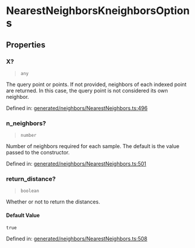 # NearestNeighborsKneighborsOptions

## Properties

### X?

> `any`

The query point or points. If not provided, neighbors of each indexed point are returned. In this case, the query point is not considered its own neighbor.

Defined in:  [generated/neighbors/NearestNeighbors.ts:496](https://github.com/transitive-bullshit/scikit-learn-ts/blob/92ab806/packages/sklearn/src/generated/neighbors/NearestNeighbors.ts#L496)

### n\_neighbors?

> `number`

Number of neighbors required for each sample. The default is the value passed to the constructor.

Defined in:  [generated/neighbors/NearestNeighbors.ts:501](https://github.com/transitive-bullshit/scikit-learn-ts/blob/92ab806/packages/sklearn/src/generated/neighbors/NearestNeighbors.ts#L501)

### return\_distance?

> `boolean`

Whether or not to return the distances.

#### Default Value

`true`

Defined in:  [generated/neighbors/NearestNeighbors.ts:508](https://github.com/transitive-bullshit/scikit-learn-ts/blob/92ab806/packages/sklearn/src/generated/neighbors/NearestNeighbors.ts#L508)
